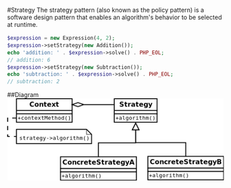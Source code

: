 #Strategy
The strategy pattern (also known as the policy pattern) is a software design pattern
that enables an algorithm's behavior to be selected at runtime.

```php
$expression = new Expression(4, 2);
$expression->setStrategy(new Addition());
echo 'addition: ' . $expression->solve() . PHP_EOL;
// addition: 6
$expression->setStrategy(new Subtraction());
echo 'subtraction: ' . $expression->solve() . PHP_EOL;
// subtraction: 2
```

##Diagram
![State UML Diagram](diagram.png)